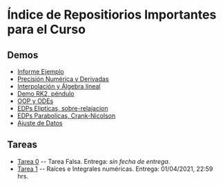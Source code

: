 # Índice de Repositiorios Importantes para el Curso

## Demos

- [Informe Ejemplo](https://github.com/uchileFI3104B-2021A/informe-ejemplo)
- [Precisión Numérica y Derivadas](https://github.com/uchileFI3104B-2021A/demo-precision-derivada)
- [Interpolación y Álgebra lineal](#)
- [Demo RK2, péndulo](#)
- [OOP y ODEs](#)
- [EDPs Elipticas, sobre-relajacion](#)
- [EDPs Parabolicas, Crank-Nicolson](#)
- [Ajuste de Datos](#)


## Tareas

- [Tarea 0](#) -- Tarea Falsa. Entrega: _sin fecha de entrega._
- [Tarea 1](https://github.com/uchileFI3104B-2021A/01-tarea-template) -- Raíces e Integrales numéricas. Entrega: 01/04/2021, 22:59 hrs.

